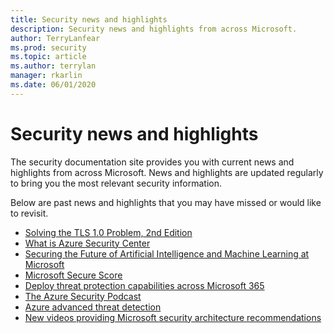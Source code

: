 ```yaml
---
title: Security news and highlights
description: Security news and highlights from across Microsoft.
author: TerryLanfear
ms.prod: security
ms.topic: article
ms.author: terrylan
manager: rkarlin
ms.date: 06/01/2020
---
```


# Security news and highlights

The security documentation site provides you with current news and highlights from across Microsoft. News and highlights are updated regularly to bring you the most relevant security information.


Below are past news and highlights that you may have missed or would like to revisit.

- [Solving the TLS 1.0 Problem, 2nd Edition](./engineering/solving-tls1-problem.md)
- [What is Azure Security Center](https://docs.microsoft.com/azure/security-center/security-center-intro)
- [Securing the Future of Artificial Intelligence and Machine Learning at Microsoft](./engineering/securing-artificial-intelligence-machine-learning.md)
- [Microsoft Secure Score](https://docs.microsoft.com/microsoft-365/security/mtp/microsoft-secure-score?view=o365-worldwide)
- [Deploy threat protection capabilities across Microsoft 365](https://docs.microsoft.com/microsoft-365/solutions/deploy-threat-protection?view=o365-worldwide)
- [The Azure Security Podcast](https://azsecuritypodcast.azurewebsites.net/)
- [Azure advanced threat detection](https://docs.microsoft.com/azure/security/fundamentals/threat-detection)
- [New videos providing Microsoft security architecture recommendations](/security/compass/microsoft-security-compass-introduction)

